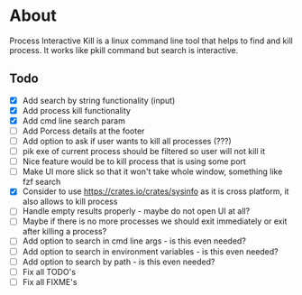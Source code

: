 # About

Process Interactive Kill is a linux command line tool that helps to find and kill process.
It works like pkill command but search is interactive.

## Todo

- [x] Add search by string functionality (input)
- [x] Add process kill functionality
- [x] Add cmd line search param
- [ ] Add Porcess details at the footer
- [ ] Add option to ask if user wants to kill all processes (???)
- [ ] pik exe of current process should be filtered so user will not kill it
- [ ] Nice feature would be to kill process that is using some port
- [ ] Make UI more slick so that it won't take whole window, something like fzf search
- [x] Consider to use https://crates.io/crates/sysinfo as it is cross platform, it also allows to kill process
- [ ] Handle empty results properly - maybe do not open UI at all?
- [ ] Maybe if there is no more processes we should exit immediately or exit after killing a process?
- [ ] Add option to search in cmd line args - is this even needed?
- [ ] Add option to search in environment variables - is this even needed?
- [ ] Add option to search by path - is this even needed?
- [ ] Fix all TODO's
- [ ] Fix all FIXME's
